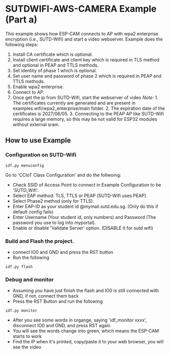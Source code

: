 # SUTDWIFI-AWS-CAMERA  Example (Part a)

This example shows how ESP-CAM connects to AP with wpa2 enterprise encryption (i.e., SUTD-Wifi) and start a video webserver. Example does the following steps:

1. Install CA certificate which is optional.
2. Install client certificate and client key which is required in TLS method and optional in PEAP and TTLS methods.
3. Set identity of phase 1 which is optional.
4. Set user name and password of phase 2 which is required in PEAP and TTLS methods.
5. Enable wpa2 enterprise.
6. Connect to AP.
7. Once get the ip from SUTD-Wifi, start the webserver of video
*Note:* 1. The certificates currently are generated and are present in examples.wifi/wpa2_enterprise/main folder.
        2. The expiration date of the certificates is 2027/06/05.
        3. Connecting to the PEAP AP like SUTD-Wifi requires a large memory, so this may be not valid for ESP32 modules without external sram.

## How to use Example

### Configuration on SUTD-Wifi

```
idf.py menuconfig
```
Go to 'CCIoT Class Configuration' and do the follwoing:
* Check SSID of Access Point to connect in Example Configuration to be 'SUTD_Wifi'.
* Select EAP method: TLS, TTLS or PEAP (SUTD-Wifi uses PEAP).
* Select Phase2 method (only for TTLS).
* Enter EAP-ID as your student id @mymail.sutd.edu.sg. (Only do this if default config fails) 
* Enter Username (Your student id, only numbers) and Password (The password you use to log into myportal).
* Enable or disable 'Validate Server' option. (DISABLE it for sutd wifi)
### Build and Flash the project.
* connect IO0 and GND and press the RST button
* Run the following

```
idf.py flash
```
### Debug and monitor
* Assuming you have just finish the flash and IO0 is still connected with GND, if not, connect them back
* Press the RST Button and run the following

```
idf.py monitor
```
* After you see some words in organge, saying 'idf_monitor xxxx', disconnect IO0 and GND, and press RST again
* You will see the words change into green, which means the ESP-CAM starts to work
* Find the IP when it's printed, copy/paste it to your web browser, you will see the video 


